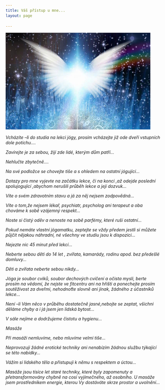 ```yaml
---
title: Váš přístup u mne...
layout: page

---
```

![](/uploads/angelic-2.png)

_Vcházíte –li do studia na lekci jógy, prosím vcházejte již ode dveří vstupních dole potichu…._

_Zavírejte je za sebou, žijí zde lidé, kterým dům patří…_

_Nehlučte zbytečně…._

_Na své podložce se chovejte tiše a s ohledem na ostatní jógující…_

_Dotazy pro mne vyjevte na začátku lekce, či na konci ,až odejde poslední spolujogující ,abychom nerušili průběh lekce a její dozvuk…_

_Víte o svém zdravotním stavu a já za něj nejsem zodpovědná…_

_Víte o tom,že nejsem lékař, psychiatr, psycholog ani terapeut a oba chováme k sobě vzájemný respekt…_

_Noste si čistý oděv a nenoste na sobě parfémy, které ruší ostatní…_

_Pokud nemáte vlastní jógamatku, zeptejte se vždy předem jestli si můžete půjčit nějakou náhradní, né všechny ve studiu jsou k dispozici…_

_Nejezte nic 45 minut před lekcí…_

_Neberte sebou děti do 14 let , zvířata, kamarády, rodinu apod. bez předešlé domluvy…_

_Děti a zvířata neberte sebou nikdy…_

_Jóga je soubor cviků, soubor dechových cvičení a očista mysli, berte prosím na vědomí, že nejste ve fitcentru ani na hřišti a ponechejte prosím soutěživost za dveřmi, nehodnoťte slovně ani jinak, žádného z účastníků lekce…_

_Není –li Vám něco v průběhu dostatečně jasné,nebojte se zeptat, všichni děláme chyby a i já jsem jen lidská bytost…_

_V sále nejíme a dodržujeme čistotu a hygienu…_

_Masáže_

_Při masáži nemluvíme, nebo mluvíme velmi tiše…_

_Neprovozuji žádné erotické techniky ani nenabízím žádnou službu týkající se této nabídky…_

_Vážím si lidského těla a přistupuji k němu s respektem a úctou…_

_Masáže jsou tísíce let staré techniky, které byly zapomenuty a přetransformovány chybně na cosi vyjímečného, až osobního. U masáže jsem prostředníkem energie, kterou Vy dostáváte skrze prostor a uvolnění…_